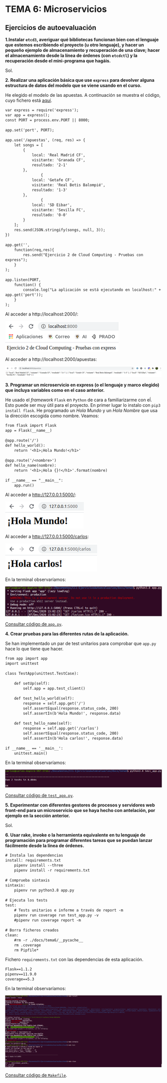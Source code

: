 # TEMA 6: Microservicios
## Ejercicios de autoevaluación

**1.Instalar `etcd3`, averiguar qué bibliotecas funcionan bien con el lenguaje que estemos escribiendo el proyecto (u otro lenguaje), y hacer un pequeño ejemplo de almacenamiento y recuperación de una clave; hacer el almacenamiento desde la línea de órdenes (con `etcdctl`) y la recuperación desde el mini-programa que hagáis.**

Sol.

**2. Realizar una aplicación básica que use `express` para devolver alguna estructura de datos del modelo que se viene usando en el curso.**

He elegido el modelo de las apuestas. A continuación se muestra el código, cuyo fichero está [aquí](./docs/tema6/express/app.js).

```
var express = require('express');
var app = express();
const PORT = process.env.PORT || 8000;

app.set('port', PORT);

app.use('/apuestas', (req, res) => {
    let songs = [
        {
            local: 'Real Madrid CF',
            visitante: 'Granada CF',
            resultado: '2-1'
        },
				{
            local: 'Getafe CF',
            visitante: 'Real Betis Balompié',
            resultado: '1-3'
        },
				{
            local: 'SD Eibar',
            visitante: 'Sevilla FC',
            resultado: '0-0'
        }
    ];
    res.send(JSON.stringify(songs, null, 3));
})

app.get('',
	function(req,res){
		res.send("Ejercicio 2 de Cloud Computing - Pruebas con express");
	}
);

app.listen(PORT,
	function() {
		console.log("La aplicación se está ejecutando en localhost:" + app.get('port'));
	}
);
```

Al acceder a http://localhost:2000/:

![](./images/tema6/get.png)

Al acceder a http://localhost:2000/apuestas:

![](./images/tema6/apuestas.png)

**3. Programar un microservicio en express (o el lenguaje y marco elegido) que incluya variables como en el caso anterior.**

He usado el *framework* `Flask` en `Python` de cara a familiarizarme con eĺ. Esto puede ser muy útil para el proyecto. En primer lugar lo instalo con `pip3 install flask`. He programado un *Hola Mundo* y un *Hola Nombre* que usa la dirección escogida como nombre. Veamos:

```
from flask import Flask
app = Flask(__name__)

@app.route('/')
def hello_world():
    return '<h1>¡Hola Mundo!</h1>'

@app.route('/<nombre>')
def hello_name(nombre):
    return '<h1>¡Hola {}!</h1>'.format(nombre)

if __name__ == "__main__":
    app.run()
```

Al acceder a http://127.0.0.1:5000/:

![](./images/tema6/hola_mundo.png)

Al acceder a http://127.0.0.1:5000/carlos:

![](./images/tema6/hola_nombre.png)

En la terminal observaríamos:

![](./images/tema6/flask.png)

[Consultar código de `app.py`](./docs/tema6/app.py).

**4. Crear pruebas para las diferentes rutas de la aplicación.**

Se han implementado un par de test unitarios para comprobar que `app.py` hace lo que tiene que hacer.

```
from app import app
import unittest

class TestApp(unittest.TestCase):

    def setUp(self):
        self.app = app.test_client()

    def test_hello_world(self):
        response = self.app.get('/')
        self.assertEqual(response.status_code, 200)
        self.assertIn(b'Hola Mundo!', response.data)

    def test_hello_name(self):
        response = self.app.get('/carlos')
        self.assertEqual(response.status_code, 200)
        self.assertIn(b'Hola carlos!', response.data)

if __name__ == '__main__':
    unittest.main()
```

En la terminal observaríamos:

![](./images/tema6/test_flask.png)

[Consultar código de `test_app.py`](./docs/tema6/test_app.py).

**5. Experimentar con diferentes gestores de procesos y servidores web front-end para un microservicio que se haya hecho con antelación, por ejemplo en la sección anterior.**

Sol.

**6. Usar rake, invoke o la herramienta equivalente en tu lenguaje de programación para programar diferentes tareas que se puedan lanzar fácilmente desde la línea de órdenes.**

```
# Instala las dependencias
install: requirements.txt
	pipenv install --three
	pipenv install -r requirements.txt

# Comprueba sintaxis
sintaxis:
	pipenv run python3.8 app.py

# Ejecuta los tests
test:
	# Tests unitarios e informe a través de report -m
	pipenv run coverage run test_app.py -v
	#pipenv run coverage report -m

# Borra ficheros creados
clean:
	#rm -r ./docs/tema6/__pycache__
	rm .coverage
	rm Pipfile*
```

Fichero `requirements.txt` con las dependencias de esta aplicación.

```
Flask==1.1.2
pipenv==11.9.0
coverage==5.3
```

En la terminal observaríamos:

![](./images/tema6/makefile.png)

[Consultar código de `Makefile`](./docs/tema6/Makefile).
